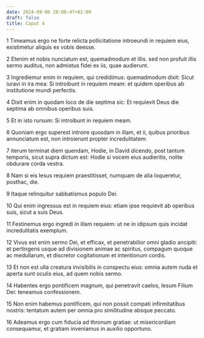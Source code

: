 ```yaml
---
date: 2024-09-06 20:00:47+02:00
draft: false
title: Caput 4
---
```





1 Timeamus ergo ne forte relicta pollicitatione introeundi in requiem eius, existimetur aliquis ex vobis deesse.

2 Etenim et nobis nunciatum est, quemadmodum et illis. sed non profuit illis sermo auditus, non admistus fidei ex iis, quae audierunt.

3 Ingrediemur enim in requiem, qui credidimus: quemadmodum dixit: Sicut iuravi in ira mea: Si introibunt in requiem meam: et quidem operibus ab institutione mundi perfectis.

4 Dixit enim in quodam loco de die septima sic: Et requievit Deus die septima ab omnibus operibus suis.

5 Et in isto rursum: Si introibunt in requiem meam.

6 Quoniam ergo superest introire quosdam in illam, et ii, quibus prioribus annunciatum est, non introierunt propter incredulitatem:

7 iterum terminat diem quendam, Hodie, in David dicendo, post tantum temporis, sicut supra dictum est: Hodie si vocem eius audieritis, nolite obdurare corda vestra.

8 Nam si eis Iesus requiem praestitisset, numquam de alia loqueretur, posthac, die.

9 Itaque relinquitur sabbatismus populo Dei.

10 Qui enim ingressus est in requiem eius: etiam ipse requievit ab operibus suis, sicut a suis Deus.

11 Festinemus ergo ingredi in illam requiem: ut ne in idipsum quis incidat incredulitatis exemplum.

12 Vivus est enim sermo Dei, et efficax, et penetrabilior omni gladio ancipiti: et pertingens usque ad divisionem animae ac spiritus, compagum quoque ac medullarum, et discretor cogitationum et intentionum cordis.

13 Et non est ulla creatura invisibilis in conspectu eius: omnia autem nuda et aperta sunt oculis eius, ad quem nobis sermo.

14 Habentes ergo pontificem magnum, qui penetravit caelos, Iesum Filium Dei: teneamus confessionem.

15 Non enim habemus pontificem, qui non possit compati infirmitatibus nostris: tentatum autem per omnia pro similitudine absque peccato.

16 Adeamus ergo cum fiducia ad thronum gratiae: ut misericordiam consequamur, et gratiam inveniamus in auxilio opportuno.

